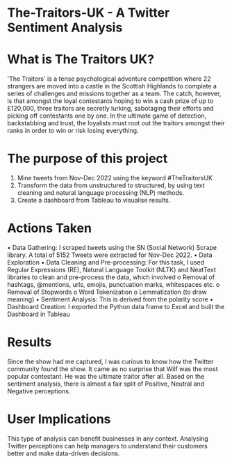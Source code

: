 # The-Traitors-UK - A Twitter Sentiment Analysis

# What is The Traitors UK?
'The Traitors' is a tense psychological adventure competition where 22 strangers are moved into a castle in the Scottish Highlands to complete a series of challenges and missions together as a team. The catch, however, is that amongst the loyal contestants hoping to win a cash prize of up to £120,000, three traitors are secretly lurking, sabotaging their efforts and picking off contestants one by one. In the ultimate game of detection, backstabbing and trust, the loyalists must root out the traitors amongst their ranks in order to win or risk losing everything.

# The purpose of this project
1.	Mine tweets from Nov-Dec 2022 using the keyword #TheTraitorsUK
2.	Transform the data from unstructured to structured, by using text cleaning and natural language processing (NLP) methods.
3.	Create a dashboard from Tableau to visualise results.

# Actions Taken

•	Data Gathering: I scraped tweets using the SN (Social Network) Scrape library. A total of 5152 Tweets were extracted for Nov-Dec 2022.
•	Data Exploration
•	Data Cleaning and Pre-processing: For this task, I used Regular Expressions (RE), Natural Language Toolkit (NLTK) and NeatText libraries to clean and pre-process the data, which involved
o	Removal of hashtags, @mentions, urls, emojis, punctuation marks, whitespaces etc.
o	Removal of Stopwords
o	Word Tokenization
o	Lemmatization (to draw meaning)
•	Sentiment Analysis: This is derived from the polarity score
•	Dashboard Creation: I exported the Python data frame to Excel and built the Dashboard in Tableau

# Results
Since the show had me captured, I was curious to know how the Twitter community found the show. It came as no surprise that Wilf was the most popular contestant. He was the ultimate traitor after all. Based on the sentiment analysis, there is almost a fair split of Positive, Neutral and Negative perceptions.
# User Implications
This type of analysis can benefit businesses in any context. Analysing Twitter perceptions can help managers to understand their customers better and make data-driven decisions.

